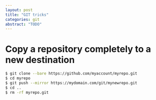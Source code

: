 ```yaml
---
layout: post
title: "GIT tricks"
categories: git
abstract: "TODO"
---
```


# Copy a repository completely to a new destination

~~~ bash
$ git clone --bare https://github.com/myaccount/myrepo.git
$ cd myrepo
$ git push --mirror https://mydomain.com/git/mynewrepo.git
$ cd ..
$ rm -rf myrepo.git
~~~

